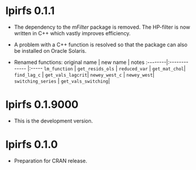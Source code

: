 # lpirfs 0.1.1
* The dependency to the *mFilter* package is removed.  The HP-filter is now written in C++ which 
vastly improves efficiency. 

* A problem with a C++ function is resolved so that the package can also be installed on Oracle Solaris. 

* Renamed functions:
original name | new name | notes 
:--------|:------------- |:----- 
`lm_function`       | `get_resids_ols` | 
`reduced_var`       | `get_mat_chol`|
`find_lag_c`        | `get_vals_lagcrit`|
`newey_west_c`      | `newey_west`|
`switching_series`  | `get_vals_switching`|
 


# lpirfs 0.1.9000
* This is the development version. 

# lpirfs 0.1.0
* Preparation for CRAN release.
